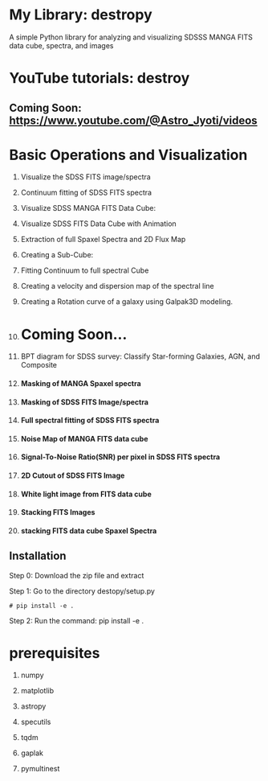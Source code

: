 # My Library: destropy

A simple Python library for analyzing and visualizing SDSSS MANGA FITS data cube, spectra, and images 

# YouTube tutorials: destroy
## Coming Soon: https://www.youtube.com/@Astro_Jyoti/videos


# Basic Operations and Visualization
1. Visualize the SDSS FITS image/spectra
2. Continuum fitting of SDSS FITS spectra
3. Visualize SDSS MANGA FITS Data Cube: 
4. Visualize SDSS FITS Data Cube with Animation
5. Extraction of full Spaxel Spectra and 2D Flux Map
6. Creating a Sub-Cube: 
7. Fitting Continuum to full spectral Cube
8. Creating a velocity and dispersion map of the spectral line
9. Creating a Rotation curve of a galaxy using Galpak3D modeling.

10. # Coming Soon...
11. BPT diagram for SDSS survey: Classify Star-forming Galaxies, AGN, and Composite
12. #### Masking of MANGA Spaxel spectra
13. #### Masking of SDSS FITS Image/spectra
14. #### Full spectral fitting of SDSS FITS spectra
15. #### Noise Map of MANGA FITS data cube
16. #### Signal-To-Noise Ratio(SNR) per pixel in SDSS FITS spectra
17. #### 2D Cutout of SDSS FITS Image
18. #### White light image from FITS data cube
19. #### Stacking FITS Images
20. #### stacking FITS data cube Spaxel Spectra
   
           
   
           

## Installation
Step 0: Download the zip file and extract 

Step 1: Go to the directory destopy/setup.py


    # pip install -e .
Step 2: Run the command: 
    pip install -e .

# prerequisites
   1. numpy
   
   2. matplotlib
   
   3. astropy

   4. specutils

   5. tqdm
      
   6. gaplak

   7. pymultinest
